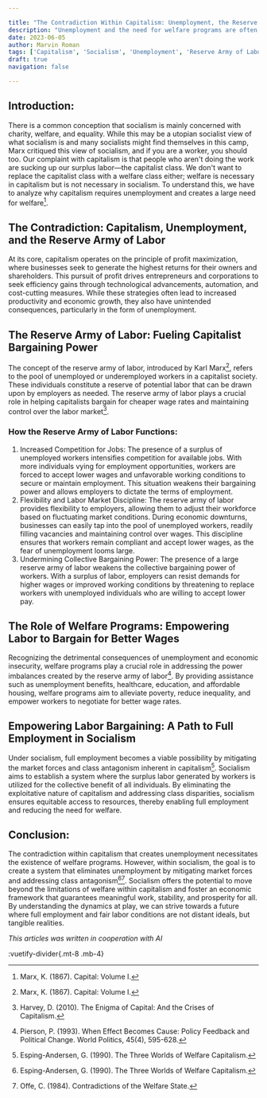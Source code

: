 ```yaml
---

title: "The Contradiction Within Capitalism: Unemployment, the Reserve Army of Labor, and the Path to Full Employment in Socialism"
description: "Unemployment and the need for welfare programs are often seen as inherent flaws of capitalism. This article explores the contradiction within capitalism that creates unemployment, driven by the reserve army of labor. It delves into the role of welfare programs in empowering labor within capitalism and highlights the possibility of achieving full employment under socialism by mitigating market forces and addressing class antagonism."
date: 2023-06-05
author: Marvin Roman
tags: ['Capitalism', 'Socialism', 'Unemployment', 'Reserve Army of Labor', 'Welfare Programs', 'Labor Rights', 'Market Forces', 'Class Antagonism', 'Full Employment']
draft: true
navigation: false

---
```


## Introduction:

There is a common conception that socialism is mainly concerned with charity, welfare, and equality. While this may be a utopian socialist view of what socialism is and many socialists might find themselves in this camp, Marx critiqued this view of socialism, and if you are a worker, you should too. Our complaint with capitalism is that people who aren't doing the work are sucking up our surplus labor—the capitalist class. We don't want to replace the capitalist class with a welfare class either; welfare is necessary in capitalism but is not necessary in socialism. To understand this, we have to analyze why capitalism requires unemployment and creates a large need for welfare[^1].

## The Contradiction: Capitalism, Unemployment, and the Reserve Army of Labor

At its core, capitalism operates on the principle of profit maximization, where businesses seek to generate the highest returns for their owners and shareholders. This pursuit of profit drives entrepreneurs and corporations to seek efficiency gains through technological advancements, automation, and cost-cutting measures. While these strategies often lead to increased productivity and economic growth, they also have unintended consequences, particularly in the form of unemployment.

## The Reserve Army of Labor: Fueling Capitalist Bargaining Power

The concept of the reserve army of labor, introduced by Karl Marx[^1], refers to the pool of unemployed or underemployed workers in a capitalist society. These individuals constitute a reserve of potential labor that can be drawn upon by employers as needed. The reserve army of labor plays a crucial role in helping capitalists bargain for cheaper wage rates and maintaining control over the labor market[^2].

### How the Reserve Army of Labor Functions:

1. Increased Competition for Jobs: The presence of a surplus of unemployed workers intensifies competition for available jobs. With more individuals vying for employment opportunities, workers are forced to accept lower wages and unfavorable working conditions to secure or maintain employment. This situation weakens their bargaining power and allows employers to dictate the terms of employment.  
2. Flexibility and Labor Market Discipline: The reserve army of labor provides flexibility to employers, allowing them to adjust their workforce based on fluctuating market conditions. During economic downturns, businesses can easily tap into the pool of unemployed workers, readily filling vacancies and maintaining control over wages. This discipline ensures that workers remain compliant and accept lower wages, as the fear of unemployment looms large.  
3. Undermining Collective Bargaining Power: The presence of a large reserve army of labor weakens the collective bargaining power of workers. With a surplus of labor, employers can resist demands for higher wages or improved working conditions by threatening to replace workers with unemployed individuals who are willing to accept lower pay.  

## The Role of Welfare Programs: Empowering Labor to Bargain for Better Wages

Recognizing the detrimental consequences of unemployment and economic insecurity, welfare programs play a crucial role in addressing the power imbalances created by the reserve army of labor[^3]. By providing assistance such as unemployment benefits, healthcare, education, and affordable housing, welfare programs aim to alleviate poverty, reduce inequality, and empower workers to negotiate for better wage rates.

## Empowering Labor Bargaining: A Path to Full Employment in Socialism

Under socialism, full employment becomes a viable possibility by mitigating the market forces and class antagonism inherent in capitalism[^4]. Socialism aims to establish a system where the surplus labor generated by workers is utilized for the collective benefit of all individuals. By eliminating the exploitative nature of capitalism and addressing class disparities, socialism ensures equitable access to resources, thereby enabling full employment and reducing the need for welfare.

## Conclusion:

The contradiction within capitalism that creates unemployment necessitates the existence of welfare programs. However, within socialism, the goal is to create a system that eliminates unemployment by mitigating market forces and addressing class antagonism[^4][^5]. Socialism offers the potential to move beyond the limitations of welfare within capitalism and foster an economic framework that guarantees meaningful work, stability, and prosperity for all. By understanding the dynamics at play, we can strive towards a future where full employment and fair labor conditions are not distant ideals, but tangible realities.

*This articles was written in cooperation with AI* 

:vuetify-divider{.mt-8 .mb-4}

[^1]: Marx, K. (1867). Capital: Volume I.  
[^2]: Harvey, D. (2010). The Enigma of Capital: And the Crises of Capitalism.  
[^3]: Pierson, P. (1993). When Effect Becomes Cause: Policy Feedback and Political Change. World Politics, 45(4), 595-628.  
[^4]: Esping-Andersen, G. (1990). The Three Worlds of Welfare Capitalism.  
[^5]: Offe, C. (1984). Contradictions of the Welfare State.  